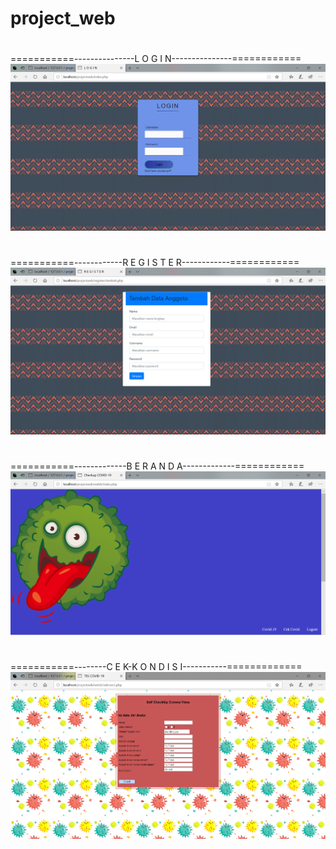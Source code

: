 # project_web
#
===========---------------L O G I N---------------============
![Alt text](https://github.com/adellaaishwara/project_web/blob/master/login.PNG)
#
===========------------R E G I S T E R------------============
![Alt text](https://github.com/adellaaishwara/project_web/blob/master/registerr.PNG)
#
===========-------------B E R A N D A-------------============
![Alt text](https://github.com/adellaaishwara/project_web/blob/master/brnd.PNG)
#
===========--------C E K-K O N D I S I-----------=============
![Alt text](https://github.com/adellaaishwara/project_web/blob/master/ceeeekk.PNG)

